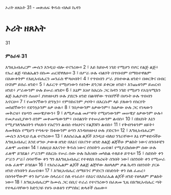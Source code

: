 ﻿
 ኦሪት ዘጸአት 31 - መጽሐፍ ቅዱስ ብሉይ ኪዳን
# ኦሪት ዘጸአት
31
### ምዕራፍ 31
እግዚአብሔርም ሙሴን እንዲህ ብሎ ተናገረው።
2 ፤ እይ ከይሁዳ ነገድ የሚሆን የሆር የልጅ ልጅ፥ የኡሪ ልጅ ባስልኤልን በስሙ ጠርቼዋለሁ።
3 ፤ በሥራ ሁሉ ብልሃት በጥበብም በማስተዋልም በእውቀትም የእዚአብሔርን መንፈስ ሞላሁበት፤
4 ፤ የጥበብን ሥራ ያስተውል ዘንድ፥ በወርቅና በብር በናስም ይሰራ ዘንድ፥
5 ፤ ለፈርጥ የሚሆነውን የዕንቍ ድንጋይ ይቀርጽ ዘንድ፥ እንጨቱንም ይጠርብ ዘንድ፥ ሥራውንም ሁሉ ይሠራ ዘንድ።
6 ፤ እኔም እነሆ ከእርሱ ጋር ከዳን ነገድ የሚሆን የአሂሳሚክን ልጅ ኤልያብን ሰጠሁ፤ ያዘዝሁህን ሁሉ ያደርጉ ዘንድ በልባቸው ጥበበኞች በሆኑት ሁሉ ጥበብን አኖርሁ።
7 ፤ የመገናኛውን ድንኳን፥ የምስክሩንም ታቦት፥ በእርሱም ላይ ያለውን የስርየት መክደኛውን፥ የድንኳኑንም ዕቃ ሁሉ፥
8 ፤ ገበታውንም ዕቃውንም፥ ከዕቃው ሁሉ ጋር የነጻውን መቅረዝ፥ የዕጣን መሠዊያውን፥
9 ፤ ለሚቃጠል መሥዋት የሚሆነውንም መሠዊያ ዕቃውንም ሁሉ፥ የመታጠቢያውን ሰንም መቀመጫውንም፥ በብልሃት የተሠራውንም ልብስ፥
10 ፤ በክህነት እኔን የሚያገለግሉበትን የካህኑን የአሮንን ልብሰ ተክህኖና የልጆቹን ልብስ፥
11 ፤ የቅብዓቱንም ዘይት፥ ለመቅደሱ የሚሆን የጣፋጭ ሽቱውንም ዕጣን እንዳዘዝሁህ ሁሉ ያድርጉ።
12 ፤ እግዚአብሔርም ሙሴን እንዲህ ሲል ተናገረው።
13 ፤ ለእስራኤል ልጆች እንዲህ ብለህ ንገራቸው። እኔ የምቀድሳችሁ እግዚአብሔር እንደ ሆንሁ ታውቁ ዘንድ በእኔና በእናንተ ዘንድ ለልጅ ልጃችሁ ምልክት ነውና ሰንበቶቼን ፈጽሞ ጠብቁ።
14 ፤ ስለዚህ ለእናንተ ቅዱስ ነውና ሰንበትን ጠብቁ፤ የሚያረክሰውም ሰው ሁሉ ፈጽሞ ይገደል፥ ሥራንም በእርሱ የሠራ ሰው ሁሉ ከሕዝቡ መካከል ተለይቶ ይጥፋ።
15 ፤ ስድስት ቀን ሥራን ሥራ፤ ሰባተኛው ቀን ግን ለእግዚአብሔር የተቀደሰ የዕረፍት ሰንበት ነው፤ በሰንበት ቀን የሚሠራ ሁሉ ፈጽሞ ይገደል።
16 ፤ የእስራኤልም ልጆች ለልጅ ልጃቸው ለዘላለም ቃል ኪዳን በሰንበት ያርፉ ዘንድ ሰንበትን ይጠብቁ።
17 ፤ እግዚአብሔር ሰማይንና ምድርን በስድስት ቀን ስለ ፈጠረ፥ በሰባተኛውም ቀን ከሥራው ስላረፈና ስለ ተነፈሰ፥ በእኔና በእስራኤል ልጆች ዘንድ የዘላለም ምልክት ነው።
18 ፤ እግዚአብሔርም ከሙሴ ጋር በሲና ተራራ የተናገረውን በፈጸመ ጊዜ በእግዚአብሔር ጣት የተጻፈባቸውን ከድንጋይ የሆኑ ሁለቱን የምስክር ጽላቶች ሰጠው። 
